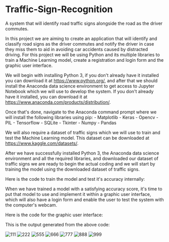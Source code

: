 # Traffic-Sign-Recognition
A system that will identify road traffic signs alongside the road as the driver commutes.

In this project we are aiming to create an application that will identify and classify road signs as the driver commutes and notify the driver in case 
they miss them to aid in avoiding car accidents caused by distracted driving. For this project we will be using Python and its multiple libraries to 
train a Machine Learning model, create a registration and login form and the graphic user interface.

We will begin with installing Python 3, if you don't already have it installed you can download it at https://www.python.org/, and after that we 
should install the Anaconda data science environment to get access to Jupyter Notebook which we will use to develop the system. If you don't already have it
installed, you can download it at https://www.anaconda.com/products/distribution/.

Once that's done, navigate to the Anaconda command prompt where we will install the following libraries using pip:
	- Matplotlib
	- Keras
	- Opencv
	- PIL
	- Tensorflow
	- SQLite
	- Tkinter
	- Numpy
	- Pandas

We will also require a dataset of traffic signs which we will use to train and test the Machine Learning model. This dataset can be downloaded at 
https://www.kaggle.com/datasets/.

After we have successfully installed Python 3, the Anaconda data science environment and all the required libraries, and downloaded our dataset of 
traffic signs we are ready to begin the actual coding and we will start by training the model using the downloaded dataset of traffic signs.

Here is the code to train the model and test it's accuracy internally:

When we have trained a model with a satisfying accuracy score, it's time to put that model to use and implement it within a graphic user interface,
which will also have a login form and enable the user to test the system with the computer's webcam.

Here is the code for the graphic user interface:


This is the output generated from the above code:

![111](https://user-images.githubusercontent.com/112726898/212461772-2cab1684-64b4-4dfb-8b7f-b1f7fc583c30.JPG)
![222](https://user-images.githubusercontent.com/112726898/212461776-9b300433-bd49-4cf8-bf4c-45dd13363c9b.JPG)
![555](https://user-images.githubusercontent.com/112726898/212461781-181a1368-acc5-4030-b5f7-3190e405b64c.JPG)
![666](https://user-images.githubusercontent.com/112726898/212461785-cd87d353-9bab-4a61-853c-1b0d303c583f.JPG)
![777](https://user-images.githubusercontent.com/112726898/212461805-567ebc30-b9ac-4daa-9532-b384a767e007.JPG)
![888](https://user-images.githubusercontent.com/112726898/212461820-aee29d45-ff41-4917-b5f9-8256462a4f15.JPG)
![999](https://user-images.githubusercontent.com/112726898/212461826-7d28cfaf-1be1-4616-b9d4-14b4c15e7701.JPG)


